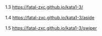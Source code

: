 1.3 https://fatal-zxc.github.io/kata1-3/ <br><br>
1.4 https://fatal-zxc.github.io/kata1-3/aside <br><br>
1.5 https://fatal-zxc.github.io/kata1-3/swiper